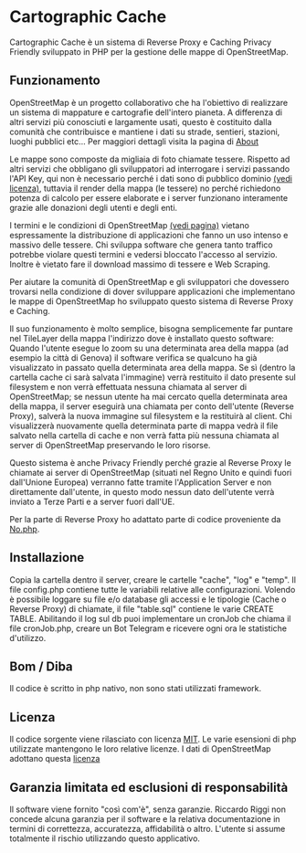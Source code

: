 # Cartographic Cache

Cartographic Cache è un sistema di Reverse Proxy e Caching Privacy Friendly sviluppato in PHP per la gestione delle mappe di OpenStreetMap.

## Funzionamento

OpenStreetMap è un progetto collaborativo che ha l'obiettivo di realizzare un sistema di mappature e cartografie dell'intero pianeta. A differenza di altri servizi più conosciuti e largamente usati, questo è costituito dalla comunità che contribuisce e mantiene i dati su strade, sentieri, stazioni, luoghi pubblici etc... Per maggiori dettagli visita la pagina di [About](https://www.openstreetmap.org/about)

Le mappe sono composte da migliaia di foto chiamate tessere. Rispetto ad altri servizi che obbligano gli sviluppatori ad interrogare i servizi passando l'API Key, qui non è necessario perché i dati sono di pubblico dominio [(vedi licenza)](https://wiki.openstreetmap.org/wiki/OpenStreetMap_License), tuttavia il render della mappa (le tessere) no perché richiedono potenza di calcolo per essere elaborate e i server funzionano interamente grazie alle donazioni degli utenti e degli enti. 

I termini e le condizioni di OpenStreetMap [(vedi pagina)](https://operations.osmfoundation.org/policies/tiles/) vietano espressamente la distribuzione di applicazioni che fanno un uso intenso e massivo delle tessere. Chi sviluppa software che genera tanto traffico potrebbe violare questi termini e vedersi bloccato l'accesso al servizio. Inoltre è vietato fare il download massimo di tessere e Web Scraping. 

Per aiutare la comunità di OpenStreetMap e gli sviluppatori che dovessero trovarsi nella condizione di dover sviluppare applicazioni che implementano le mappe di OpenStreetMap ho sviluppato questo sistema di Reverse Proxy e Caching. 

Il suo funzionamento è molto semplice, bisogna semplicemente far puntare nel TileLayer della mappa l'indirizzo dove è installato questo software: 
Quando l'utente esegue lo zoom su una determinata area della mappa (ad esempio la città di Genova) il software verifica se qualcuno ha già visualizzato in passato quella determinata area della mappa. Se sì (dentro la cartella cache ci sarà salvata l'immagine) verrà restituito il dato presente sul filesystem e non verrà effettuata nessuna chiamata al server di OpenStreetMap; se nessun utente ha mai cercato quella determinata area della mappa, il server eseguirà una chiamata per conto dell'utente (Reverse Proxy), salverà la nuova immagine sul filesystem e la restituirà al client. Chi visualizzerà nuovamente quella determinata parte di mappa vedrà il file salvato nella cartella di cache e non verrà fatta più nessuna chiamata al server di OpenStreetMap preservando le loro risorse. 

Questo sistema è anche Privacy Friendly perché grazie al Reverse Proxy le chiamate ai server di OpenStreetMap (situati nel Regno Unito e quindi fuori dall'Unione Europea) verranno fatte tramite l'Application Server e non direttamente dall'utente, in questo modo nessun dato dell'utente verrà inviato a Terze Parti e a server fuori dall'UE. 

Per la parte di Reverse Proxy ho adattato parte di codice proveniente da [No.php](https://github.com/michaelfranzl/no.php/tree/master).

## Installazione

Copia la cartella dentro il server, creare le cartelle "cache", "log" e "temp". 
Il file config.php contiene tutte le variabili relative alle configurazioni.
Volendo è possibile loggare su file e/o database gli accessi e le tipologie (Cache o Reverse Proxy) di chiamate, il file "table.sql" contiene le varie CREATE TABLE. 
Abilitando il log sul db puoi implementare un cronJob che chiama il file cronJob.php, creare un Bot Telegram e ricevere ogni ora le statistiche d'utilizzo. 

## Bom / Diba

Il codice è scritto in php nativo, non sono stati utilizzati framework. 

## Licenza
Il codice sorgente viene rilasciato con licenza [MIT](https://github.com/RiccardoRiggi/cartographic-cache/blob/main/LICENSE). 
Le varie esensioni di php utilizzate mantengono le loro relative licenze.
I dati di OpenStreetMap adottano questa [licenza](https://www.openstreetmap.org/copyright)

## Garanzia limitata ed esclusioni di responsabilità

Il software viene fornito "così com'è", senza garanzie. Riccardo Riggi non concede alcuna garanzia per il software e la relativa documentazione in termini di correttezza, accuratezza, affidabilità o altro. L'utente si assume totalmente il rischio utilizzando questo applicativo.